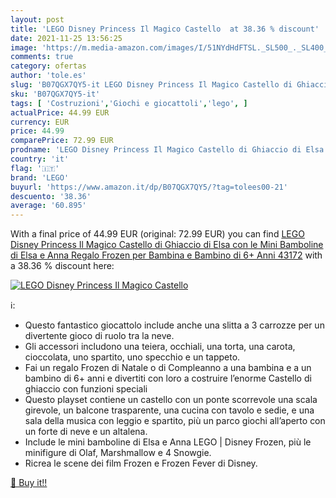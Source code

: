 ```yaml
---
layout: post
title: 'LEGO Disney Princess Il Magico Castello  at 38.36 % discount'
date: 2021-11-25 13:56:25
image: 'https://m.media-amazon.com/images/I/51NYdHdFTSL._SL500_._SL400_.jpg'
comments: true
category: ofertas
author: 'tole.es'
slug: 'B07QGX7QY5-it LEGO Disney Princess Il Magico Castello di Ghiaccio di...'
sku: 'B07QGX7QY5-it'
tags: [ 'Costruzioni','Giochi e giocattoli','lego', ]
actualPrice: 44.99 EUR
currency: EUR
price: 44.99
comparePrice: 72.99 EUR
prodname: 'LEGO Disney Princess Il Magico Castello di Ghiaccio di Elsa con le Mini Bamboline di Elsa e Anna  Regalo Frozen per Bambina e Bambino di 6+ Anni  43172'
country: 'it'
flag: '🇮🇹'
brand: 'LEGO'
buyurl: 'https://www.amazon.it/dp/B07QGX7QY5/?tag=tolees00-21'
descuento: '38.36'
average: '60.895'
---
```


With a final price of 44.99 EUR (original: 72.99 EUR) you can find [LEGO Disney Princess Il Magico Castello di Ghiaccio di Elsa con le Mini Bamboline di Elsa e Anna  Regalo Frozen per Bambina e Bambino di 6+ Anni  43172](https://www.amazon.it/dp/B07QGX7QY5/?tag=tolees00-21) with a  38.36 % discount here:

[![LEGO Disney Princess Il Magico Castello ](https://m.media-amazon.com/images/I/51NYdHdFTSL._SL500_._SL400_.jpg)](https://www.amazon.it/dp/B07QGX7QY5/?tag=tolees00-21)

ℹ️:

- Questo fantastico giocattolo include anche una slitta a 3 carrozze per un divertente gioco di ruolo tra la neve.
- Gli accessori includono una teiera, occhiali, una torta, una carota, cioccolata, uno spartito, uno specchio e un tappeto.
- Fai un regalo Frozen di Natale o di Compleanno a una bambina e a un bambino di 6+ anni e divertiti con loro a costruire l’enorme Castello di ghiaccio con funzioni speciali
- Questo playset contiene un castello con un ponte scorrevole una scala girevole, un balcone trasparente, una cucina con tavolo e sedie, e una sala della musica con leggio e spartito, più un parco giochi all’aperto con un forte di neve e un altalena.
- Include le mini bamboline di Elsa e Anna LEGO | Disney Frozen, più le minifigure di Olaf, Marshmallow e 4 Snowgie.
- Ricrea le scene dei film Frozen e Frozen Fever di Disney.

[🛒 Buy it!!](https://www.amazon.it/dp/B07QGX7QY5/?tag=tolees00-21)
